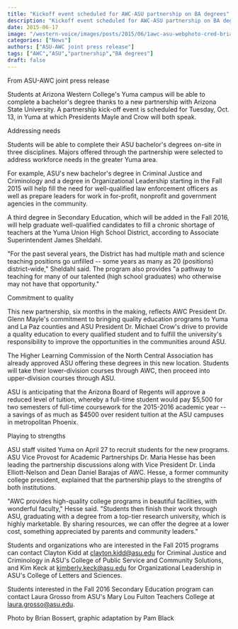 ```yaml
---
title: "Kickoff event scheduled for AWC-ASU partnership on BA degrees"
description: "Kickoff event scheduled for AWC-ASU partnership on BA degrees"
date: 2015-06-17
image: "/western-voice/images/posts/2015/06/1awc-asu-webphoto-cred-brian-bossert.jpg"
categories: ["News"]
authors: ["ASU-AWC joint press release"]
tags: ["AWC","ASU","partnership","BA degrees"]
draft: false
---
```

From ASU-AWC joint press release

Students at Arizona Western College's Yuma campus will be able to complete a bachelor's degree thanks to a new partnership with Arizona State University. A partnership kick-off event is scheduled for Tuesday, Oct. 13, in Yuma at which Presidents Mayle and Crow will both speak.

Addressing needs

Students will be able to complete their ASU bachelor's degrees on-site in three disciplines. Majors offered through the partnership were selected to address workforce needs in the greater Yuma area.

For example, ASU's new bachelor's degree in Criminal Justice and Criminology and a degree in Organizational Leadership starting in the Fall 2015 will help fill the need for well-qualified law enforcement officers as well as prepare leaders for work in for-profit, nonprofit and government agencies in the community.

A third degree in Secondary Education, which will be added in the Fall 2016, will help graduate well-qualified candidates to fill a chronic shortage of teachers at the Yuma Union High School District, according to Associate Superintendent James Sheldahl.

"For the past several years, the District has had multiple math and science teaching positions go unfilled -- some years as many as 20 (positions) district-wide," Sheldahl said. The program also provides "a pathway to teaching for many of our talented (high school graduates) who otherwise may not have that opportunity."

Commitment to quality

This new partnership, six months in the making, reflects AWC President Dr. Glenn Mayle's commitment to bringing quality education programs to Yuma and La Paz counties and ASU President Dr. Michael Crow's drive to provide a quality education to every qualified student and to fulfill the university's responsibility to improve the opportunities in the communities around ASU.

The Higher Learning Commission of the North Central Association has already approved ASU offering these degrees in this new location. Students will take their lower-division courses through AWC, then proceed into upper-division courses through ASU.

ASU is anticipating that the Arizona Board of Regents will approve a reduced level of tuition, whereby a full-time student would pay $5,500 for two semesters of full-time coursework for the 2015-2016 academic year -- a savings of as much as $4500 over resident tuition at the ASU campuses in metropolitan Phoenix.

Playing to strengths

ASU staff visited Yuma on April 27 to recruit students for the new programs. ASU Vice Provost for Academic Partnerships Dr. Maria Hesse has been leading the partnership discussions along with Vice President Dr. Linda Elliott-Nelson and Dean Daniel Barajas of AWC. Hesse, a former community college president, explained that the partnership plays to the strengths of both institutions.

"AWC provides high-quality college programs in beautiful facilities, with wonderful faculty," Hesse said. "Students then finish their work through ASU, graduating with a degree from a top-tier research university, which is highly marketable. By sharing resources, we can offer the degree at a lower cost, something appreciated by parents and community leaders."

Students and organizations who are interested in the Fall 2015 programs can contact Clayton Kidd at clayton.kidd@asu.edu for Criminal Justice and Criminology in ASU's College of Public Service and Community Solutions, and Kim Keck at kimberly.keck@asu.edu for Organizational Leadership in ASU's College of Letters and Sciences.

Students interested in the Fall 2016 Secondary Education program can contact Laura Grosso from ASU's Mary Lou Fulton Teachers College at laura.grosso@asu.edu.

Photo by Brian Bossert, graphic adaptation by Pam Black